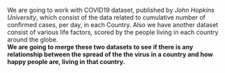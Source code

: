 We are going to work with COVID19 dataset, published by *John Hopkins University*, which consist of the data related to cumulative number of confirmed cases, per day, in each Country. Also we have another dataset consist of various life factors, scored by the people living in each country around the globe. <br />
**We are going to merge these two datasets to see if there is any relationship between the spread of the the virus in a country and how happy people are, living in that country.**
